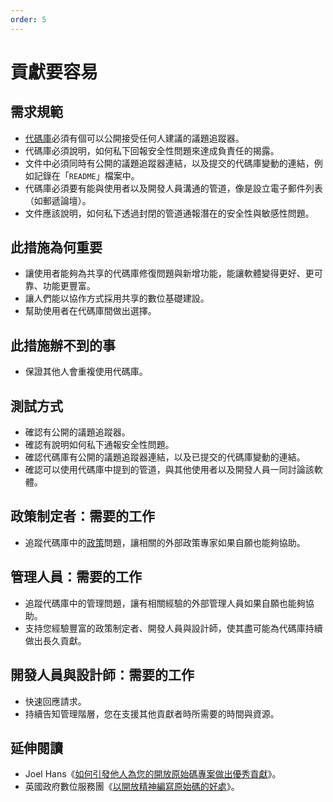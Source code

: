 ```yaml
---
order: 5
---
```

# 貢獻要容易

<!-- SPDX-License-Identifier: CC0-1.0 -->
<!-- written in 2019 - 2022 by The Foundation for Public Code <info@publiccode.net> -->

## 需求規範

* [代碼庫](../glossary.md#codebase)必須有個可以公開接受任何人建議的議題追蹤器。
* 代碼庫必須說明，如何私下回報安全性問題來達成負責任的揭露。
* 文件中必須同時有公開的議題追蹤器連結，以及提交的代碼庫變動的連結，例如記錄在「`README`」檔案中。
* 代碼庫必須要有能與使用者以及開發人員溝通的管道，像是設立電子郵件列表（如郵遞論壇）。
* 文件應該說明，如何私下透過封閉的管道通報潛在的安全性與敏感性問題。

## 此措施為何重要

* 讓使用者能夠為共享的代碼庫修復問題與新增功能，能讓軟體變得更好、更可靠、功能更豐富。
* 讓人們能以協作方式採用共享的數位基礎建設。
* 幫助使用者在代碼庫間做出選擇。

## 此措施辦不到的事

* 保證其他人會重複使用代碼庫。

## 測試方式

* 確認有公開的議題追蹤器。
* 確認有說明如何私下通報安全性問題。
* 確認代碼庫有公開的議題追蹤器連結，以及已提交的代碼庫變動的連結。
* 確認可以使用代碼庫中提到的管道，與其他使用者以及開發人員一同討論該軟體。

## 政策制定者：需要的工作

* 追蹤代碼庫中的[政策](../glossary.md#policy)問題，讓相關的外部政策專家如果自願也能夠協助。

## 管理人員：需要的工作

* 追蹤代碼庫中的管理問題，讓有相關經驗的外部管理人員如果自願也能夠協助。
* 支持您經驗豐富的政策制定者、開發人員與設計師，使其盡可能為代碼庫持續做出長久貢獻。

## 開發人員與設計師：需要的工作

* 快速回應請求。
* 持續告知管理階層，您在支援其他貢獻者時所需要的時間與資源。

## 延伸閱讀

* Joel Hans《[如何引發他人為您的開放原始碼專案做出優秀貢獻](https://dev.to/joelhans/how-to-inspire-exceptional-contributions-to-your-open-source-project-1ebf)》。
* 英國政府數位服務團《[以開放精神編寫原始碼的好處](https://gds.blog.gov.uk/2017/09/04/the-benefits-of-coding-in-the-open/)》。
